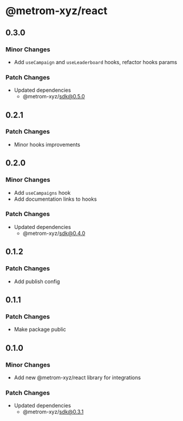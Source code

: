 # @metrom-xyz/react

## 0.3.0

### Minor Changes

- Add `useCampaign` and `useLeaderboard` hooks, refactor hooks params

### Patch Changes

- Updated dependencies
  - @metrom-xyz/sdk@0.5.0

## 0.2.1

### Patch Changes

- Minor hooks improvements

## 0.2.0

### Minor Changes

- Add `useCampaigns` hook
- Add documentation links to hooks

### Patch Changes

- Updated dependencies
  - @metrom-xyz/sdk@0.4.0

## 0.1.2

### Patch Changes

- Add publish config

## 0.1.1

### Patch Changes

- Make package public

## 0.1.0

### Minor Changes

- Add new @metrom-xyz/react library for integrations

### Patch Changes

- Updated dependencies
  - @metrom-xyz/sdk@0.3.1
